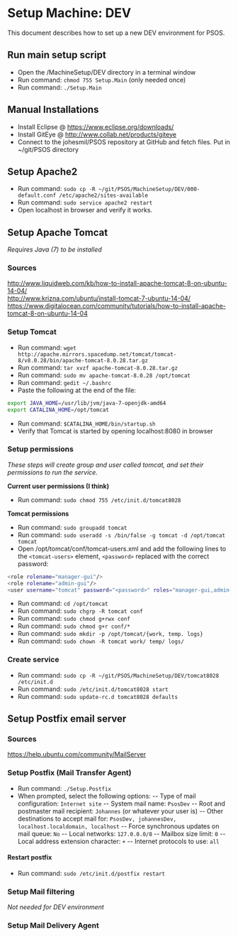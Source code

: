 # Setup Machine: DEV
This document describes how to set up a new DEV environment for PSOS.

## Run main setup script

- Open the /MachineSetup/DEV directory in a terminal window
- Run command: `chmod 755 Setup.Main` (only needed once)
- Run command: `./Setup.Main`


## Manual Installations

- Install Eclipse @ https://www.eclipse.org/downloads/
- Install GitEye @ http://www.collab.net/products/giteye
- Connect to the johesmil/PSOS repository at GitHub and fetch files. Put in ~/git/PSOS directory

## Setup Apache2

- Run command: `sudo cp -R ~/git/PSOS/MachineSetup/DEV/000-default.conf /etc/apache2/sites-available`
- Run command: `sudo service apache2 restart`
- Open localhost in browser and verify it works.

## Setup Apache Tomcat
*Requires Java (7) to be installed*

### Sources
http://www.liquidweb.com/kb/how-to-install-apache-tomcat-8-on-ubuntu-14-04/  
http://www.krizna.com/ubuntu/install-tomcat-7-ubuntu-14-04/  
https://www.digitalocean.com/community/tutorials/how-to-install-apache-tomcat-8-on-ubuntu-14-04  


### Setup Tomcat

- Run command: `wget http://apache.mirrors.spacedump.net/tomcat/tomcat-8/v8.0.28/bin/apache-tomcat-8.0.28.tar.gz`
- Run command: `tar xvzf apache-tomcat-8.0.28.tar.gz`
- Run command: `sudo mv apache-tomcat-8.0.28 /opt/tomcat`
- Run command: `gedit ~/.bashrc`
- Paste the following at the end of the file:

```sh
export JAVA_HOME=/usr/lib/jvm/java-7-openjdk-amd64  
export CATALINA_HOME=/opt/tomcat  
```

- Run command: `$CATALINA_HOME/bin/startup.sh`
- Verify that Tomcat is started by opening localhost:8080 in browser


### Setup permissions
*These steps will create group and user called tomcat, and set their permissions to run the service.*

**Current user permissions (I think)**
- Run command: `sudo chmod 755 /etc/init.d/tomcat8028`

**Tomcat permissions**
- Run command: `sudo groupadd tomcat`
- Run command: `sudo useradd -s /bin/false -g tomcat -d /opt/tomcat tomcat`
- Open /opt/tomcat/conf/tomcat-users.xml and add the following lines to the `<tomcat-users>` element, `<password>` replaced with the correct password:

```sh
<role rolename="manager-gui"/>
<role rolename="admin-gui"/>
<user username="tomcat" password="<password>" roles="manager-gui,admin-gui"/>
```

- Run command: `cd /opt/tomcat`
- Run command: `sudo chgrp -R tomcat conf`
- Run command: `sudo chmod g+rwx conf`
- Run command: `sudo chmod g+r conf/*`
- Run command: `sudo mkdir -p /opt/tomcat/{work, temp. logs}`
- Run command: `sudo chown -R tomcat work/ temp/ logs/`

### Create service
- Run command: `sudo cp -R ~/git/PSOS/MachineSetup/DEV/tomcat8028 /etc/init.d`
- Run command: `sudo /etc/init.d/tomcat8028 start`
- Run command: `sudo update-rc.d tomcat8028 defaults`

## Setup Postfix email server

### Sources
https://help.ubuntu.com/community/MailServer

### Setup Postfix (Mail Transfer Agent)

- Run command: `./Setup.Postfix`
- When prompted, select the following options:
-- Type of mail configuration: `Internet site`
-- System mail name: `PsosDev`
-- Root and postmaster mail recipient: `Johannes` (or whatever your user is)
-- Other destinations to accept mail for: `PsosDev, johannesDev, localhost.localdomain, localhost`
-- Force synchronous updates on mail queue: `No`
-- Local networks: `127.0.0.0/8`
-- Mailbox size limit: `0`
-- Local address extension character: `+`
-- Internet protocols to use: `all`


#### Restart postfix

- Run command: `sudo /etc/init.d/postfix restart`


### Setup Mail filtering
*Not needed for DEV environment*

### Setup Mail Delivery Agent


